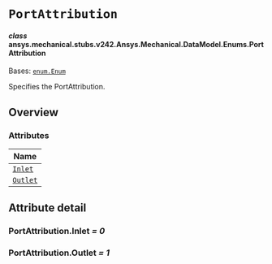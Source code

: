 # `PortAttribution`



#### *class* ansys.mechanical.stubs.v242.Ansys.Mechanical.DataModel.Enums.PortAttribution

Bases: [`enum.Enum`](https://docs.python.org/3/library/enum.html#enum.Enum)

Specifies the PortAttribution.

<!-- !! processed by numpydoc !! -->

<a id="overview"></a>

## Overview

### Attributes

| Name |
| ------------------------------------- |
| [`Inlet`](#PortAttribution.Inlet) |
| [`Outlet`](#PortAttribution.Outlet) |

<a id="attribute-detail"></a>

## Attribute detail

<a id="PortAttribution.Inlet"></a>

### PortAttribution.Inlet *= 0*

<a id="PortAttribution.Outlet"></a>

### PortAttribution.Outlet *= 1*


